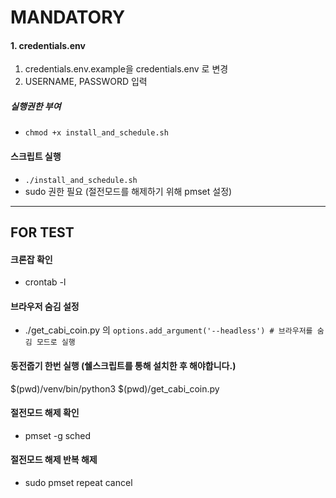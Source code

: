 # MANDATORY

#### 1. credentials.env

1.  credentials.env.example을 credentials.env 로 변경
2.  USERNAME, PASSWORD 입력

##### 실행권한 부여

- `chmod +x install_and_schedule.sh`

#### 스크립트 실행

- `./install_and_schedule.sh`
- sudo 권한 필요 (절전모드를 해제하기 위해 pmset 설정)

---

## FOR TEST

#### 크론잡 확인

- crontab -l

#### 브라우저 숨김 설정

- ./get_cabi_coin.py 의
  `options.add_argument('--headless') # 브라우저를 숨김 모드로 실행`

#### 동전줍기 한번 실행 (쉘스크립트를 통해 설치한 후 해야합니다.)

$(pwd)/venv/bin/python3 $(pwd)/get_cabi_coin.py

#### 절전모드 해제 확인

- pmset -g sched

#### 절전모드 해제 반복 해제

- sudo pmset repeat cancel
